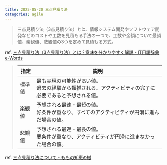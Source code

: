 ```yaml
---
title: 2025-05-20 三点見積り法
categories: agile
---
```


> 三点見積り法（3点見積り法）とは、情報システム開発やソフトウェア開発などのコストや工数を見積もる手法の一つで、工数や金額について最頻値、楽観値、悲観値の3つを定めて見積もる方式。

ref. [三点見積り法（3点見積り法）とは？意味を分かりやすく解説 - IT用語辞典 e-Words](https://e-words.jp/w/%E4%B8%89%E7%82%B9%E8%A6%8B%E7%A9%8D%E3%82%8A%E6%B3%95.html)

> | 指定   | 説明 |
> |--------|------|
> | 標準値 | 最も実現の可能性が高い値。<br>過去の経験から類推される、アクティビティの完了に必要であると予想される値。 |
> | 楽観値 | 予想される最速・最短の値。<br>好条件が重なり、すべてのアクティビティが円滑に進んだ場合の値。 |
> | 悲観値 | 予想される最遅・最長の値。<br>悪条件が重なり、アクティビティが円滑に進まなかった場合の値。 |

ref. [三点見積り法について - ももの知恵の樹](https://momo-chienoki.com/ProjectManagement/PM_ThreePointEstimation/)
